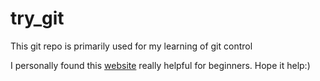 # try_git
This git repo is primarily used for my learning of git control

I personally found this [website](https://rogerdudler.github.io/git-guide/) really helpful for beginners. Hope it help:)
